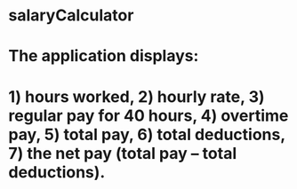 # salaryCalculator

# The application displays:
# 1) hours worked, 2) hourly rate, 3) regular pay for 40 hours, 4) overtime pay, 5) total pay, 6) total deductions, 7) the net pay (total pay – total deductions).

